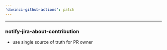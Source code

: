 ```yaml
---
'davinci-github-actions': patch
---
```


---

### notify-jira-about-contribution

- use single source of truth for PR owner
